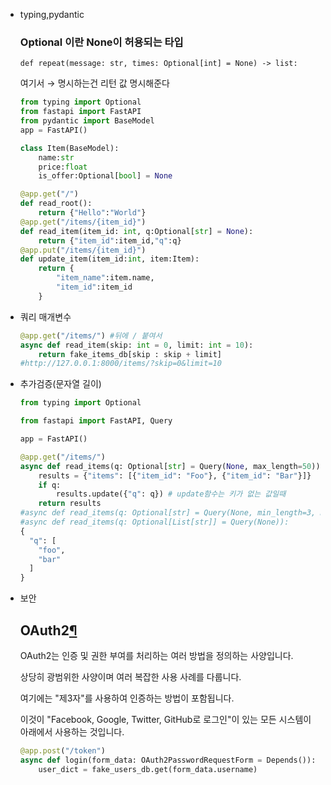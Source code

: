 - typing,pydantic
    
    ### Optional 이란 None이 허용되는 타입
    
    `def repeat(message: str, times: Optional[int] = None) -> list:`
    
    여기서 → 명시하는건 리턴 값 명시해준다
    
    ```python
    from typing import Optional
    from fastapi import FastAPI
    from pydantic import BaseModel
    app = FastAPI()
    
    class Item(BaseModel):
        name:str
        price:float
        is_offer:Optional[bool] = None
    
    @app.get("/")
    def read_root():
        return {"Hello":"World"}
    @app.get("/items/{item_id}")
    def read_item(item_id: int, q:Optional[str] = None):
        return {"item_id":item_id,"q":q}
    @app.put("/items/{item_id}")
    def update_item(item_id:int, item:Item):
        return {
            "item_name":item.name,
            "item_id":item_id
        }
    ```
    
- 쿼리 매개변수
    
    ```python
    @app.get("/items/") #뒤에 / 붙여서
    async def read_item(skip: int = 0, limit: int = 10):
        return fake_items_db[skip : skip + limit]
    #http://127.0.0.1:8000/items/?skip=0&limit=10
    ```
    
- 추가검증(문자열 길이)
    
    ```python
    from typing import Optional
    
    from fastapi import FastAPI, Query
    
    app = FastAPI()
    
    @app.get("/items/")
    async def read_items(q: Optional[str] = Query(None, max_length=50)):
        results = {"items": [{"item_id": "Foo"}, {"item_id": "Bar"}]}
        if q:
            results.update({"q": q}) # update함수는 키가 없는 값일때
        return results
    #async def read_items(q: Optional[str] = Query(None, min_length=3, max_length=50)):
    #async def read_items(q: Optional[List[str]] = Query(None)):
    {
      "q": [
        "foo",
        "bar"
      ]
    }
    ```
    
- 보안
    
    ## OAuth2[¶](https://fastapi.tiangolo.com/ko/tutorial/security/#oauth2)
    
    OAuth2는 인증 및 권한 부여를 처리하는 여러 방법을 정의하는 사양입니다.
    
    상당히 광범위한 사양이며 여러 복잡한 사용 사례를 다룹니다.
    
    여기에는 "제3자"를 사용하여 인증하는 방법이 포함됩니다.
    
    이것이 "Facebook, Google, Twitter, GitHub로 로그인"이 있는 모든 시스템이 아래에서 사용하는 것입니다.
    
    ```python
    @app.post("/token")
    async def login(form_data: OAuth2PasswordRequestForm = Depends()):
        user_dict = fake_users_db.get(form_data.username)
    ```